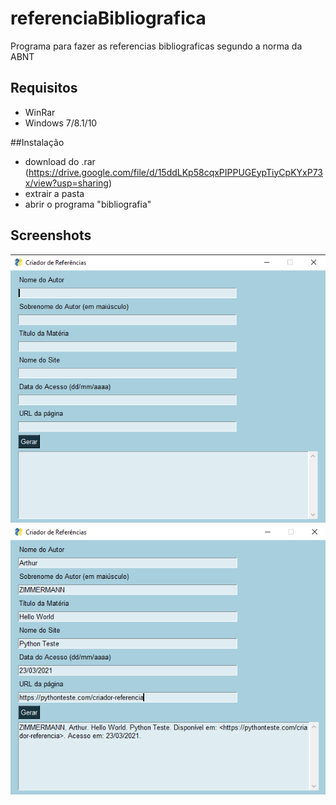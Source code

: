 # referenciaBibliografica

Programa para fazer as referencias bibliograficas segundo a norma da ABNT

## Requisitos
- WinRar
- Windows 7/8.1/10

##Instalação
- download do .rar (https://drive.google.com/file/d/15ddLKp58cqxPIPPUGEypTiyCpKYxP73x/view?usp=sharing)
- extrair a pasta
- abrir o programa "bibliografia"

## Screenshots
<img src="https://github.com/ArthurMartiins/referenciaBibliografica/blob/main/images/sreenshot1.png">
<img src="https://github.com/ArthurMartiins/referenciaBibliografica/blob/main/images/screenshot2.png">
